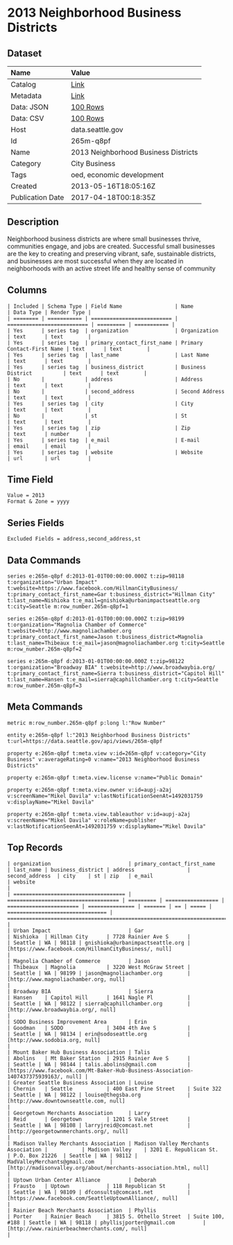 # 2013 Neighborhood Business Districts

## Dataset

| Name | Value |
| :--- | :---- |
| Catalog | [Link](https://catalog.data.gov/dataset/2013-neighborhood-business-districts-1ef2d) |
| Metadata | [Link](https://data.seattle.gov/api/views/265m-q8pf) |
| Data: JSON | [100 Rows](https://data.seattle.gov/api/views/265m-q8pf/rows.json?max_rows=100) |
| Data: CSV | [100 Rows](https://data.seattle.gov/api/views/265m-q8pf/rows.csv?max_rows=100) |
| Host | data.seattle.gov |
| Id | 265m-q8pf |
| Name | 2013 Neighborhood Business Districts |
| Category | City Business |
| Tags | oed, economic development |
| Created | 2013-05-16T18:05:16Z |
| Publication Date | 2017-04-18T00:18:35Z |

## Description

Neighborhood business districts are where small businesses thrive, communities engage, and jobs are created. Successful small businesses are the key to creating and preserving vibrant, safe, sustainable districts, and businesses are most successful when they are located in neighborhoods with an active street life and healthy sense of community

## Columns

```ls
| Included | Schema Type | Field Name                 | Name                       | Data Type | Render Type |
| ======== | =========== | ========================== | ========================== | ========= | =========== |
| Yes      | series tag  | organization               | Organization               | text      | text        |
| Yes      | series tag  | primary_contact_first_name | Primary Contact-First Name | text      | text        |
| Yes      | series tag  | last_name                  | Last Name                  | text      | text        |
| Yes      | series tag  | business_district          | Business District          | text      | text        |
| No       |             | address                    | Address                    | text      | text        |
| No       |             | second_address             | Second Address             | text      | text        |
| Yes      | series tag  | city                       | City                       | text      | text        |
| No       |             | st                         | St                         | text      | text        |
| Yes      | series tag  | zip                        | Zip                        | text      | number      |
| Yes      | series tag  | e_mail                     | E-mail                     | email     | email       |
| Yes      | series tag  | website                    | Website                    | url       | url         |
```

## Time Field

```ls
Value = 2013
Format & Zone = yyyy
```

## Series Fields

```ls
Excluded Fields = address,second_address,st
```

## Data Commands

```ls
series e:265m-q8pf d:2013-01-01T00:00:00.000Z t:zip=98118 t:organization="Urban Impact" t:website=https://www.facebook.com/HillmanCityBusiness/ t:primary_contact_first_name=Gar t:business_district="Hillman City" t:last_name=Nishioka t:e_mail=gnishioka@urbanimpactseattle.org t:city=Seattle m:row_number.265m-q8pf=1

series e:265m-q8pf d:2013-01-01T00:00:00.000Z t:zip=98199 t:organization="Magnolia Chamber of Commerce" t:website=http://www.magnoliachamber.org t:primary_contact_first_name=Jason t:business_district=Magnolia t:last_name=Thibeaux t:e_mail=jason@magnoliachamber.org t:city=Seattle m:row_number.265m-q8pf=2

series e:265m-q8pf d:2013-01-01T00:00:00.000Z t:zip=98122 t:organization="Broadway BIA" t:website=http://www.broadwaybia.org/ t:primary_contact_first_name=Sierra t:business_district="Capitol Hill" t:last_name=Hansen t:e_mail=sierra@caphillchamber.org t:city=Seattle m:row_number.265m-q8pf=3
```

## Meta Commands

```ls
metric m:row_number.265m-q8pf p:long l:"Row Number"

entity e:265m-q8pf l:"2013 Neighborhood Business Districts" t:url=https://data.seattle.gov/api/views/265m-q8pf

property e:265m-q8pf t:meta.view v:id=265m-q8pf v:category="City Business" v:averageRating=0 v:name="2013 Neighborhood Business Districts"

property e:265m-q8pf t:meta.view.license v:name="Public Domain"

property e:265m-q8pf t:meta.view.owner v:id=aupj-a2aj v:screenName="Mikel Davila" v:lastNotificationSeenAt=1492031759 v:displayName="Mikel Davila"

property e:265m-q8pf t:meta.view.tableauthor v:id=aupj-a2aj v:screenName="Mikel Davila" v:roleName=publisher v:lastNotificationSeenAt=1492031759 v:displayName="Mikel Davila"
```

## Top Records

```ls
| organization                         | primary_contact_first_name           | last_name | business_district | address                 | second_address  | city    | st | zip   | e_mail                           | website                                                                              | 
| ==================================== | ==================================== | ========= | ================= | ======================= | =============== | ======= | == | ===== | ================================ | ==================================================================================== | 
| Urban Impact                         | Gar                                  | Nishioka  | Hillman City      | 7728 Rainier Ave S      |                 | Seattle | WA | 98118 | gnishioka@urbanimpactseattle.org | [https://www.facebook.com/HillmanCityBusiness/, null]                                | 
| Magnolia Chamber of Commerce         | Jason                                | Thibeaux  | Magnolia          | 3220 West McGraw Street |                 | Seattle | WA | 98199 | jason@magnoliachamber.org        | [http://www.magnoliachamber.org, null]                                               | 
| Broadway BIA                         | Sierra                               | Hansen    | Capitol Hill      | 1641 Nagle Pl           |                 | Seattle | WA | 98122 | sierra@caphillchamber.org        | [http://www.broadwaybia.org/, null]                                                  | 
| SODO Business Improvement Area       | Erin                                 | Goodman   | SODO              | 3404 4th Ave S          |                 | Seattle | WA | 98134 | erin@sodoseattle.org             | [http://www.sodobia.org, null]                                                       | 
| Mount Baker Hub Business Association | Talis                                | Abolins   | Mt Baker Station  | 2915 Rainier Ave S      |                 | Seattle | WA | 98144 | talis.abolins@gmail.com          | [https://www.facebook.com/Mt-Baker-Hub-Business-Association-1407437375939163/, null] | 
| Greater Seattle Business Association | Louise                               | Chernin   | Seattle           | 400 East Pine Street    | Suite 322       | Seattle | WA | 98122 | louise@thegsba.org               | [http://www.downtownseattle.com, null]                                               | 
| Georgetown Merchants Association     | Larry                                | Reid      | Georgetown        | 1201 S Vale Street      |                 | Seattle | WA | 98108 | larryjreid@comcast.net           | [http://georgetownmerchants.org/, null]                                              | 
| Madison Valley Merchants Association | Madison Valley Merchants Association |           | Madison Valley    | 3201 E. Republican St.  | P.O. Box 21226  | Seattle | WA | 98112 | MadValleyMerchants@gmail.com     | [http://madisonvalley.org/about/merchants-association.html, null]                    | 
| Uptown Urban Center Alliance         | Deborah                              | Frausto   | Uptown            | 118 Republican St       |                 | Seattle | WA | 98109 | dfconsults@comcast.net           | [https://www.facebook.com/SeattleUptownAlliance/, null]                              | 
| Rainier Beach Merchants Association  | Phyllis                              | Porter    | Rainier Beach     | 3815 S. Othello Street  | Suite 100, #188 | Seattle | WA | 98118 | phyllisjporter@gmail.com         | [http://www.rainierbeachmerchants.com/, null]                                        | 
```